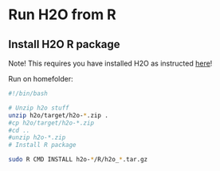 # Run H2O from R

## Install H2O R package

Note! This requires you have installed H2O as instructed [here](/../h2o/)!

Run on homefolder:

```bash
#!/bin/bash

# Unzip h2o stuff
unzip h2o/target/h2o-*.zip .
#cp h2o/target/h2o-*.zip 
#cd ..
#unzip h2o-*.zip
# Install R package

sudo R CMD INSTALL h2o-*/R/h2o_*.tar.gz
```
